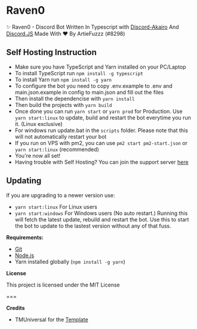 # Raven0

✨ Raven0 - Discord Bot Written In Typescript with [Discord-Akairo](https://github.com/discord-akairo/) And [Discord.JS](https://github.com/discordjs) Made With ♥ By ArtieFuzzz (#8298)

## Self Hosting Instruction

* Make sure you have TypeScript and Yarn installed on your PC/Laptop
* To install TypeScript run `npm install -g typescript`
* To install Yarn run `npm install -g yarn`
* To configure the bot you need to copy .env.example to .env and main.json.example in config to main.json and fill out the files
* Then install the dependencise with `yarn install`
* Then build the projects with `yarn build`
* Once done you can run `yarn start` or `yarn prod` for Production. Use `yarn start:linux` to update, build and restart the bot everytime you run it. (Linux exclusive)
* For windows run update.bat in the `scripts` folder. Please note that this will not automatically restart your bot
* If you run on VPS with pm2, you can use `pm2 start pm2-start.json` or `yarn start:linux` (recommended)
* You're now all set!
* Having trouble with Self Hosting? You can join the support server [here](https://discord.gg/7jP2gMDvRN)

## Updating

If you are upgrading to a newer version use:
* `yarn start:linux` For Linux users
* `yarn start:windows` For Windows users (No auto restart.)
Running this will fetch the latest update, rebuild and restart the bot. Use this to start the bot to update to the lastest version without any of that fuss.

**Requirements:**

* [Git](https://git-scm.com/)
* [Node.js](https://nodejs.org/en/)
* Yarn installed globally (`npm install -g yarn`)

**License**

This project is licensed under the MIT License

===

**Credits**

* TMUniversal for the [Template](https://github.com/TMUniversal/discord-bot-template)
